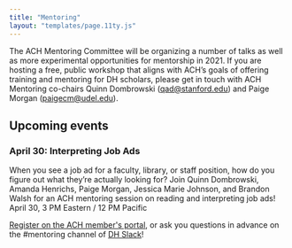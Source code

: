 ```yaml
---
title: "Mentoring"
layout: "templates/page.11ty.js"
---
```

The ACH Mentoring Committee will be organizing a number of talks as well as more experimental opportunities for mentorship in 2021. If you are hosting a free, public workshop that aligns with ACH’s goals of offering training and mentoring for DH scholars, please get in touch with ACH Mentoring co-chairs Quinn Dombrowski ([qad@stanford.edu](mailto:qad@stanford.edu)) and Paige Morgan ([paigecm@udel.edu](mailto:paigecm@udel.edu)).


## Upcoming events


### April 30: Interpreting Job Ads

When you see a job ad for a faculty, library, or staff position, how do you figure out what they’re actually looking for? Join Quinn Dombrowski, Amanda Henrichs, Paige Morgan, Jessica Marie Johnson, and Brandon Walsh for an ACH mentoring session on reading and interpreting job ads!  
April 30, 3 PM Eastern / 12 PM Pacific

[Register on the ACH member's portal](https://members.ach.org/civicrm/event/info/?reset=1&id=13), or ask you questions in advance on the #mentoring channel of [DH Slack](https://docs.google.com/forms/d/e/1FAIpQLSdixlWvNtl2zrrodX9YzP4OmQ0xk5AwPEGZ0qxvlg9nbRReMw/viewform)!
